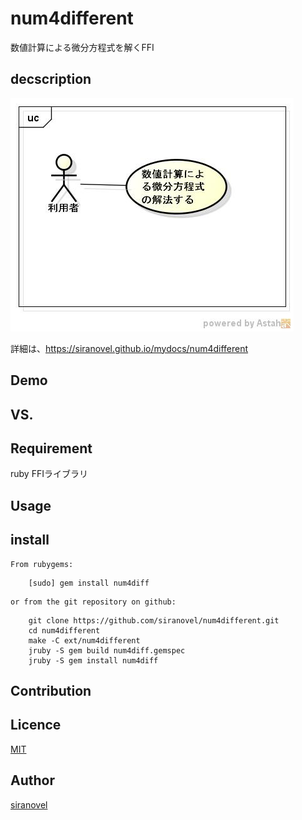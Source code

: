 num4different
=============
数値計算による微分方程式を解くFFI

## decscription ##
![num4diff](images/ucNumDiff.jpg)

詳細は、https://siranovel.github.io/mydocs/num4different  

## Demo ##

## VS. ##

## Requirement ##
ruby FFIライブラリ

## Usage ##

## install ##

    From rubygems:  
~~~
    [sudo] gem install num4diff
~~~

    or from the git repository on github:  
~~~
    git clone https://github.com/siranovel/num4different.git  
    cd num4different  
    make -C ext/num4different
    jruby -S gem build num4diff.gemspec
    jruby -S gem install num4diff
~~~

## Contribution ##

## Licence ##
[MIT](LICENSE)

## Author ##

[siranovel](https://github.com/siranovel)
